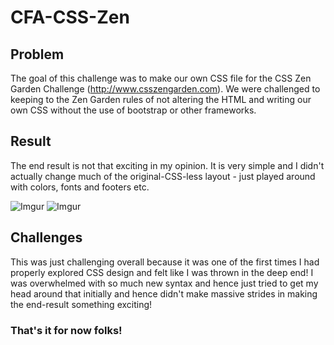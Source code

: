 # CFA-CSS-Zen

## Problem

The goal of this challenge was to make our own CSS file for the CSS Zen Garden Challenge (http://www.csszengarden.com). We were challenged to keeping to the Zen Garden rules of not altering the HTML and writing our own CSS without the use of bootstrap or other frameworks.

## Result

The end result is not that exciting in my opinion. It is very simple and I didn't actually change much of the original-CSS-less layout - just played around with colors, fonts and footers etc.

![Imgur](http://i.imgur.com/5Cn04ZM.png)
![Imgur](http://i.imgur.com/n8kZdO7.png)

## Challenges

This was just challenging overall because it was one of the first times I had properly explored CSS design and felt like I was thrown in the deep end! I was overwhelmed with so much new syntax and hence just tried to get my head around that initially and hence didn't make massive strides in making the end-result something exciting!

### That's it for now folks!

